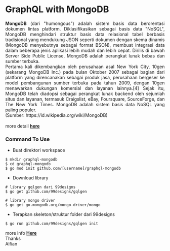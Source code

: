 # GraphQL with MongoDB

<p align="justify"><b>MongoDB</b> (dari "humongous") adalah sistem basis data berorentasi dokumen lintas platform. Diklasifikasikan sebagai basis data "NoSQL", MongoDB menghindari struktur basis data relasional tabel berbasis tradisional yang mendukung JSON seperti dokumen dengan skema dinamis (MongoDB menyebutnya sebagai format BSON), membuat integrasi data dalam beberapa jenis aplikasi lebih mudah dan lebih cepat. Dirilis di bawah Server Side Public License, MongoDB adalah perangkat lunak bebas dan sumber terbuka.<br>
Pertama kali dikembangkan oleh perusahaan asal New York City, 10gen (sekarang MongoDB Inc.) pada bulan Oktober 2007 sebagai bagian dari platform yang direncanakan sebagai produk jasa, perusahaan bergeser ke model pembangunan sumber terbuka pada tahun 2009, dengan 10gen menawarkan dukungan komersial dan layanan lainnya.[4] Sejak itu, MongoDB telah diadopsi sebagai perangkat lunak backend oleh sejumlah situs dan layanan, termasuk Craigslist, eBay, Foursquare, SourceForge, dan The New York Times. MongoDB adalah sistem basis data NoSQL yang paling populer.<br>
(Sumber: https://id.wikipedia.org/wiki/MongoDB)
<br><br>
more detail <a href="https://github.com/mongodb/mongo-go-driver"><b>here</b></a>
</p>

### Command To Use

- Buat direktori workspace

```
$ mkdir graphql-mongodb
$ cd graphql-mongodb
$ go mod init github.com/[username]/graphql-mongodb
```

- Download library

```
# library gqlgen dari 99designs
$ go get github.com/99designs/gqlgen

# library mongo driver
$ go get go.mongodb.org/mongo-driver/mongo
```

- Terapkan skeleton/struktur folder dari 99designs

```
$ go run github.com/99designs/gqlgen init
```

more info <a href="https://github.com/99designs/gqlgen"><b>Here</b></a>
<br>
Thanks<br>
Alfian
